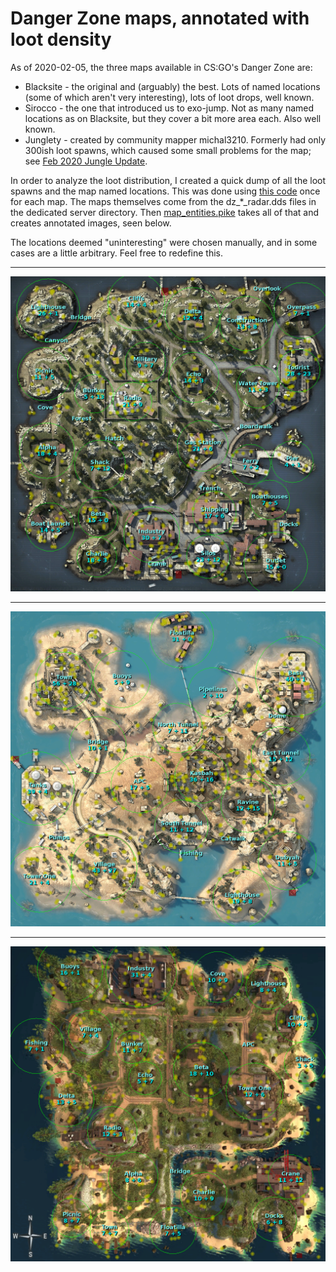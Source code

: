 Danger Zone maps, annotated with loot density
=============================================

As of 2020-02-05, the three maps available in CS:GO's Danger Zone are:

* Blacksite - the original and (arguably) the best. Lots of named locations
  (some of which aren't very interesting), lots of loot drops, well known.
* Sirocco - the one that introduced us to exo-jump. Not as many named locations
  as on Blacksite, but they cover a bit more area each. Also well known.
* Junglety - created by community mapper michal3210. Formerly had only 300ish
  loot spawns, which caused some small problems for the map; see [Feb 2020 Jungle Update](jungle202002).

In order to analyze the loot distribution, I created a quick dump of all the
loot spawns and the map named locations. This was done using [this code](https://github.com/Rosuav/TF2BuffBot/blob/3d8fc6a/drzed.sp#L1695-L1726)
once for each map. The maps themselves come from the dz_*_radar.dds files in
the dedicated server directory. Then [map_entities.pike](https://github.com/Rosuav/shed/blob/master/map_entities.pike)
takes all of that and creates annotated images, seen below.

The locations deemed "uninteresting" were chosen manually, and in some cases
are a little arbitrary. Feel free to redefine this.

---

![Blacksite](dz_blacksite_annotated.png)

---

![Sirocco](dz_sirocco_annotated.png)

---

![Junglety](dz_junglety_annotated.png)
